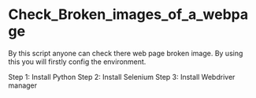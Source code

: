 # Check_Broken_images_of_a_webpage
By this script anyone can check there web page broken image. By using this you will firstly config the environment.

Step 1: Install Python 
Step 2: Install Selenium 
Step 3: Install Webdriver manager 
